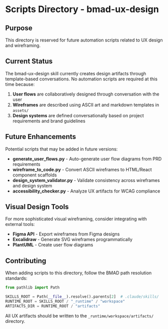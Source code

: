 # Scripts Directory - bmad-ux-design

## Purpose

This directory is reserved for future automation scripts related to UX design and wireframing.

## Current Status

The bmad-ux-design skill currently creates design artifacts through template-based conversations. No automation scripts are required at this time because:

1. **User flows** are collaboratively designed through conversation with the user
2. **Wireframes** are described using ASCII art and markdown templates in `assets/`
3. **Design systems** are defined conversationally based on project requirements and brand guidelines

## Future Enhancements

Potential scripts that may be added in future versions:

- **generate_user_flows.py** - Auto-generate user flow diagrams from PRD requirements
- **wireframe_to_code.py** - Convert ASCII wireframes to HTML/React component scaffolds
- **design_system_validator.py** - Validate consistency across wireframes and design system
- **accessibility_checker.py** - Analyze UX artifacts for WCAG compliance

## Visual Design Tools

For more sophisticated visual wireframing, consider integrating with external tools:

- **Figma API** - Export wireframes from Figma designs
- **Excalidraw** - Generate SVG wireframes programmatically
- **PlantUML** - Create user flow diagrams

## Contributing

When adding scripts to this directory, follow the BMAD path resolution standards:

```python
from pathlib import Path

SKILLS_ROOT = Path(__file__).resolve().parents[2]  # .claude/skills/
RUNTIME_ROOT = SKILLS_ROOT / "_runtime" / "workspace"
ARTIFACTS_DIR = RUNTIME_ROOT / "artifacts"
```

All UX artifacts should be written to the `_runtime/workspace/artifacts/` directory.
